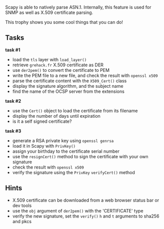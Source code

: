 
Scapy is able to natively parse ASN.1. Internally, this feature is used for SNMP
as well as X.509 certificate parsing.

This trophy shows you some cool things that you can do!

## Tasks

**task #1**

- load the `tls` layer with `load_layer()`
- retrieve `grehack.fr` X.509 certificate as DER
- use `der2pem()` to convert the certificate to PEM
- write the PEM file to a new file, and check the result with `openssl x509`
- parse the certificate content with the `X509_Cert()` class
- display the signature algorithm, and the subject name
- find the name of the OCSP server from the extensions

**task #2**

- use the `Cert()` object to load the certificate from its filename
- display the number of days until expiration
- is it a self signed certificate?

**task #3**

- generate a RSA private key using `openssl genrsa`
- load it in Scapy with `PrivKey()`
- assign your birthday to the certificate serial number
- use the `resignCert()` method to sign the certificate with your own signature
- check the result with `openssl x509`
- verify the signature using the `PrivKey` `verifyCert()` method

## Hints

- X.509 certificate can be downloaded from a web browser status bar or dev tools
- use the `obj` argument of `der2pem()` with the 'CERTIFICATE' type
- verify the new signature, set the `verify()` `h` and `t` arguments to sha256 and pkcs
